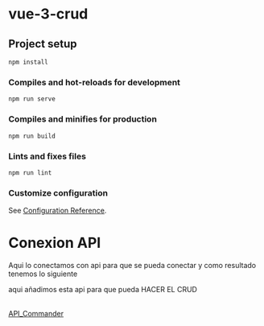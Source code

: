 # vue-3-crud

## Project setup
```
npm install
```

### Compiles and hot-reloads for development
```
npm run serve
```

### Compiles and minifies for production
```
npm run build
```

### Lints and fixes files
```
npm run lint
```

### Customize configuration
See [Configuration Reference](https://cli.vuejs.org/config/).

<h1>Conexion API</h1>
Aqui lo conectamos con api para que se pueda conectar y como resultado tenemos lo siguiente
<p>aqui añadimos esta api para que pueda HACER EL CRUD</p>
<br>
<a href="https://github.com/miguelapol/api_feauture">API_Commander</a>

